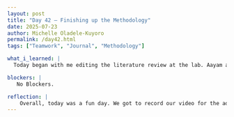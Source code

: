 ```yaml
---
layout: post
title: "Day 42 – Finishing up the Methodology"
date: 2025-07-23
author: Michelle Oladele-Kuyoro
permalink: /day42.html
tags: ["Teamwork", "Journal", "Methodology"]

what_i_learned: |
  Today began with me editing the literature review at the lab. Aayam and I worked together to refine the table on Overleaf so it looked more structured and professional. Tomorrow, we will all be working on completing the methodology section and finally transferring everything to the official overleaf document. Following that, we decided to film our elevator pitch for the end of the summer symposium. Our idea was to film in a car and transition to show our model. It was fun getting to work with my group members to film the video. Tomorrow, Yusrat and I will be editing the video and finalizing everything so it's ready by Thursday. Ignatius had a cool idea of combining the original dataset with the nthuddd for one of the models, and it gave interesting results. With this, I will be trying it out on MobileNet to see how it would go.

blockers: |
   No Blockers. 

reflection: |
    Overall, today was a fun day. We got to record our video for the ad of the symposium, and it was really interesting. I also got good results from trying out ignatius' idea and I will be seeing the rseults of that tomorrow. By the end of this week we will also be finalizing our methodology for the paper. 
---
```

